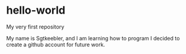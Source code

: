 # hello-world
My very first repository

My name is Sgtkeebler, and I am learning how to program I decided to create a github account for future work. 
